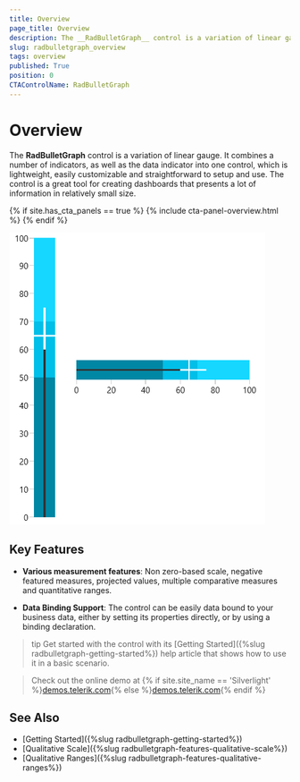```yaml
---
title: Overview
page_title: Overview
description: The __RadBulletGraph__ control is a variation of linear gauge. It combines a number of indicators, as well as the data indicator into one control, which is lightweight, easily customizable and straightforward to setup and use.
slug: radbulletgraph_overview
tags: overview
published: True
position: 0
CTAControlName: RadBulletGraph
---
```


# Overview

The __RadBulletGraph__ control is a variation of linear gauge. It combines a number of indicators, as well as the data indicator into one control, which is lightweight, easily customizable and straightforward to setup and use. The control is a great tool for creating dashboards that presents a lot of information in relatively small size.

{% if site.has_cta_panels == true %}
{% include cta-panel-overview.html %}
{% endif %}

![{{ site.framework_name }} RadBulletGraph Overview](images/radbulletgraph-overview-0.png)

## Key Features

* __Various measurement features__: Non zero-based scale, negative featured measures, projected values, multiple comparative measures and quantitative ranges.

* __Data Binding Support__: The control can be easily data bound to your business data, either by setting its properties directly, or by using a binding declaration.

>tip Get started with the control with its [Getting Started]({%slug radbulletgraph-getting-started%}) help article that shows how to use it in a basic scenario.

> Check out the online demo at {% if site.site_name == 'Silverlight' %}[demos.telerik.com](https://demos.telerik.com/silverlight/#BulletGraph/FirstLook){% else %}[demos.telerik.com](https://demos.telerik.com/wpf/){% endif %}

## See Also  
* [Getting Started]({%slug radbulletgraph-getting-started%})
* [Qualitative Scale]({%slug radbulletgraph-features-qualitative-scale%})
* [Qualitative Ranges]({%slug radbulletgraph-features-qualitative-ranges%})
